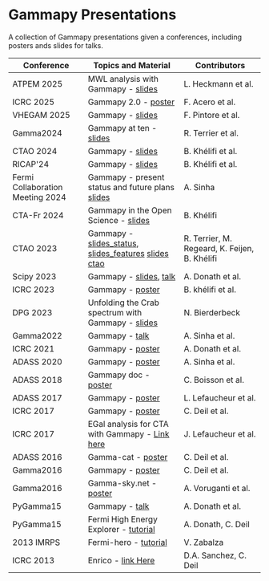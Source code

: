 # Gammapy Presentations
A collection of Gammapy presentations given a conferences, including posters ands slides for talks.

| Conference | Topics and Material                                                                                    | Contributors          |
|------------|--------------------------------------------------------------------------------------------------------|-----------------------|
| ATPEM 2025 | MWL analysis with Gammapy - [slides](https://indico.in2p3.fr/event/35174/contributions/152623/attachments/96575/148447/ATPEM_2025.pdf) | L. Heckmann et al. |
| ICRC 2025 | Gammapy 2.0 - [poster](https://indico.cern.ch/event/1258933/contributions/6491549/attachments/3106260/5505188/Gammapy-poster-ICRC-LowDef.pdf) | F. Acero et al. |
| VHEGAM 2025 | Gammapy - [slides](https://agenda.infn.it/event/45940/contributions/264918/attachments/135936/203932/Gammapy_talk_pintore.pdf)  | F. Pintore et al.  |
| Gamma2024  | Gammapy at ten - [slides](https://indico.ict.inaf.it/event/2661/contributions/19292/attachments/8807/18124/gammapy_at_ten.pdf)  | R. Terrier et al.  |
| CTAO 2024  | Gammapy - [slides](https://github.com/user-attachments/files/17738215/SAT_BKhelifi_v2_compressed.pdf)  | B. Khélifi et al.     | 
| RICAP'24   | Gammapy - [slides](https://github.com/user-attachments/files/17345534/Gammapy_BKhelifi.pdf)            | B. Khélifi et al.     |
| Fermi Collaboration Meeting 2024 | Gammapy - present status and future plans [slides](https://github.com/gammapy/gammapy-presentations/files/14872331/gammapy-lat-CM-compressed.pdf)|A. Sinha|
| CTA-Fr 2024| Gammapy in the Open Science - [slides](https://github.com/gammapy/gammapy-presentations/files/14507274/Gammapy_CTAFr_BKhelifi.pdf) | B. Khélifi |
| CTAO 2023  | Gammapy - [slides_status](https://indico.cta-observatory.org/event/4895/contributions/42826/attachments/24871/36140/gammapy_status.pdf), [slides_features](https://indico.cta-observatory.org/event/4895/contributions/42827/attachments/24874/36243/Gammapy%20features.pdf) [slides ctao](https://indico.cta-observatory.org/event/4895/contributions/42829/attachments/24869/36148/Gammapy_CTAO_BKhelifi_v2.pdf)   | R. Terrier, M. Regeard, K. Feijen, B. Khélifi |
| Scipy 2023 | Gammapy - [slides](https://doi.org/10.25080/gerudo-f2bc6f59-028), [talk](https://youtu.be/NOX-jVj4IPA?si=YCUpFMTNkXFs0akm) | A. Donath et al.|
| ICRC 2023  | Gammapy - [poster](https://github.com/gammapy/icrc2023-gammapy-contribution)                           | B. khélifi et al.       |
| DPG 2023   | Unfolding the Crab spectrum with Gammapy - [slides](./2023/dpg-nbiederbeck/presentation.pdf)           | N. Bierderbeck        |
| Gamma2022  | Gammapy - [talk](https://github.com/gammapy/gamma2022-contribution)                                    | A. Sinha et al.       |
| ICRC 2021  | Gammapy - [poster](https://github.com/gammapy/icrc2021-gammapy-contribution)                           | A. Donath et al.      |
| ADASS 2020 | Gammapy - [poster](https://github.com/gammapy/adass-2020-gammapy-poster)                               | A. Sinha et al.       |
| ADASS 2018 | Gammapy doc - [poster](https://github.com/gammapy/adass2018-gammapy-poster)                            | C. Boisson et al.     |
| ADASS 2017 | Gammapy - [poster](https://github.com/gammapy/adass2017-gammapy-poster)                                | L. Lefaucheur et al.  |
| ICRC 2017  | Gammapy - [poster](https://github.com/gammapy/icrc2017-gammapy-poster)                                 | C. Deil et al.        |
| ICRC 2017  | EGal analysis for CTA with Gammapy - [Link here](https://github.com/gammapy/icrc2017-gammapy-cta-egal) | J. Lefaucheur et al.  |
| ADASS 2016 | Gamma-cat - [poster](https://github.com/gammapy/adass2016-gamma-cat-poster)                            | C. Deil et al.        |            
| Gamma2016  | Gammapy - [poster](https://github.com/gammapy/gamma2016-gammapy-poster)                                | C. Deil et al.        |
| Gamma2016  | Gamma-sky.net - [poster](https://github.com/gammapy/gammaskynet-gamma2016)                             | A. Voruganti et al.   |
| PyGamma15  | Gammapy - [talk](https://github.com/gammapy/PyGamma15/tree/gh-pages/talks/gammapy)                     | A. Donath et al.      | 
| PyGamma15  | Fermi High Energy Explorer - [tutorial](https://github.com/gammapy/fhee)                               | A. Donath, C. Deil    |
| 2013 IMRPS | Fermi-hero - [tutorial](https://github.com/gammapy/fermi-hero)                                         | V. Zabalza            |
| ICRC 2013  | Enrico - [link Here](https://github.com/gammapy/enrico-icrc2013-proceedings)                           | D.A. Sanchez, C. Deil | 
